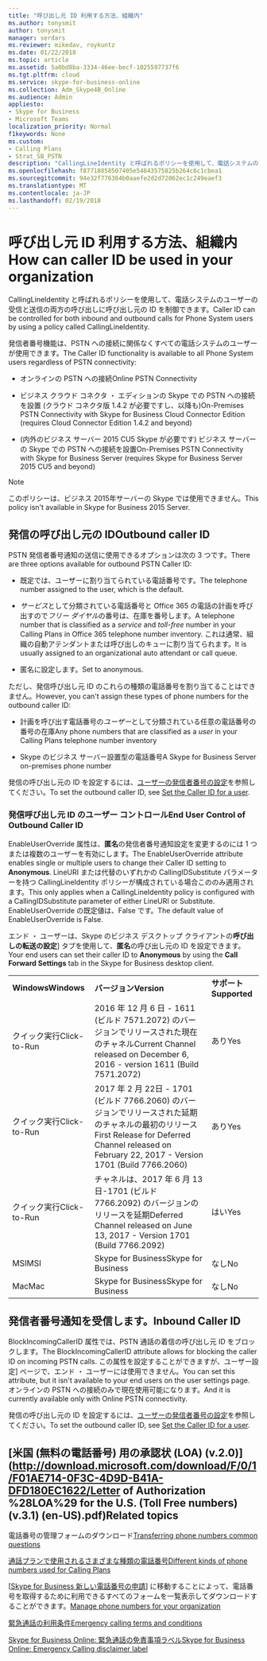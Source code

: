 ```yaml
---
title: "呼び出し元 ID 利用する方法、組織内"
ms.author: tonysmit
author: tonysmit
manager: serdars
ms.reviewer: mikedav, roykuntz
ms.date: 01/22/2018
ms.topic: article
ms.assetid: 5a0bd8ba-3334-46ee-becf-1025597737f6
ms.tgt.pltfrm: cloud
ms.service: skype-for-business-online
ms.collection: Adm_Skype4B_Online
ms.audience: Admin
appliesto:
- Skype for Business
- Microsoft Teams
localization_priority: Normal
f1keywords: None
ms.custom:
- Calling Plans
- Strat_SB_PSTN
description: "CallingLineIdentity と呼ばれるポリシーを使用して、電話システムのユーザーの受信と送信の両方の呼び出しに呼び出し元の ID を制御できます。"
ms.openlocfilehash: f87718858507405e54643575825b264c6c1cbea1
ms.sourcegitcommit: 94e32f776364b0aaefe2d2d72062ec1c249eaef3
ms.translationtype: MT
ms.contentlocale: ja-JP
ms.lasthandoff: 02/19/2018
---
```

# <a name="how-can-caller-id-be-used-in-your-organization"></a><span data-ttu-id="25b3c-103">呼び出し元 ID 利用する方法、組織内</span><span class="sxs-lookup"><span data-stu-id="25b3c-103">How can caller ID be used in your organization</span></span>

<span data-ttu-id="25b3c-104">CallingLineIdentity と呼ばれるポリシーを使用して、電話システムのユーザーの受信と送信の両方の呼び出しに呼び出し元の ID を制御できます。</span><span class="sxs-lookup"><span data-stu-id="25b3c-104">Caller ID can be controlled for both inbound and outbound calls for Phone System users by using a policy called CallingLineIdentity.</span></span>
  
<span data-ttu-id="25b3c-105">発信者番号機能は、PSTN への接続に関係なくすべての電話システムのユーザーが使用できます。</span><span class="sxs-lookup"><span data-stu-id="25b3c-105">The Caller ID functionality is available to all Phone System users regardless of PSTN connectivity:</span></span>
  
- <span data-ttu-id="25b3c-106">オンラインの PSTN への接続</span><span class="sxs-lookup"><span data-stu-id="25b3c-106">Online PSTN Connectivity</span></span>
    
- <span data-ttu-id="25b3c-107">ビジネス クラウド コネクタ ・ エディションの Skype での PSTN への接続を設置 (クラウド コネクタ版 1.4.2 が必要ですし、以降も)</span><span class="sxs-lookup"><span data-stu-id="25b3c-107">On-Premises PSTN Connectivity with Skype for Business Cloud Connector Edition (requires Cloud Connector Edition 1.4.2 and beyond)</span></span>
    
- <span data-ttu-id="25b3c-108">(内外のビジネス サーバー 2015 CU5 Skype が必要です) ビジネス サーバーの Skype での PSTN への接続を設置</span><span class="sxs-lookup"><span data-stu-id="25b3c-108">On-Premises PSTN Connectivity with Skype for Business Server (requires Skype for Business Server 2015 CU5 and beyond)</span></span>
    
> [!NOTE]
> <span data-ttu-id="25b3c-109">このポリシーは、ビジネス 2015年サーバーの Skype では使用できません。</span><span class="sxs-lookup"><span data-stu-id="25b3c-109">This policy isn't available in Skype for Business 2015 Server.</span></span> 
  
## <a name="outbound-caller-id"></a><span data-ttu-id="25b3c-110">発信の呼び出し元の ID</span><span class="sxs-lookup"><span data-stu-id="25b3c-110">Outbound caller ID</span></span>

<span data-ttu-id="25b3c-111">PSTN 発信者番号通知の送信に使用できるオプションは次の 3 つです。</span><span class="sxs-lookup"><span data-stu-id="25b3c-111">There are three options available for outbound PSTN Caller ID:</span></span>
  
- <span data-ttu-id="25b3c-112">既定では、ユーザーに割り当てられている電話番号です。</span><span class="sxs-lookup"><span data-stu-id="25b3c-112">The telephone number assigned to the user, which is the default.</span></span>
    
- <span data-ttu-id="25b3c-113">*サービス*として分類されている電話番号と Office 365 の電話の計画を呼び出すので*フリー ダイヤル*の番号は、在庫を番号します。</span><span class="sxs-lookup"><span data-stu-id="25b3c-113">A telephone number that is classified as a *service* and *toll-free* number in your Calling Plans in Office 365 telephone number inventory.</span></span> <span data-ttu-id="25b3c-114">これは通常、組織の自動アテンダントまたは呼び出しのキューに割り当てられます。</span><span class="sxs-lookup"><span data-stu-id="25b3c-114">It is usually assigned to an organizational auto attendant or call queue.</span></span>
    
- <span data-ttu-id="25b3c-115">匿名に設定します。</span><span class="sxs-lookup"><span data-stu-id="25b3c-115">Set to anonymous.</span></span>
    
<span data-ttu-id="25b3c-116">ただし、発信呼び出し元 ID のこれらの種類の電話番号を割り当てることはできません。</span><span class="sxs-lookup"><span data-stu-id="25b3c-116">However, you can't assign these types of phone numbers for the outbound caller ID:</span></span>
  
- <span data-ttu-id="25b3c-117">計画を呼び出す電話番号の*ユーザー*として分類されている任意の電話番号の番号の在庫</span><span class="sxs-lookup"><span data-stu-id="25b3c-117">Any phone numbers that are classified as a  *user*  in your Calling Plans telephone number inventory</span></span>
    
- <span data-ttu-id="25b3c-118">Skype のビジネス サーバー設置型の電話番号</span><span class="sxs-lookup"><span data-stu-id="25b3c-118">A Skype for Business Server on-premises phone number</span></span>
    
<span data-ttu-id="25b3c-119">発信の呼び出し元の ID を設定するには、[ユーザーの発信者番号の設定](set-the-caller-id-for-a-user.md)を参照してください。</span><span class="sxs-lookup"><span data-stu-id="25b3c-119">To set the outbound caller ID, see [Set the Caller ID for a user](set-the-caller-id-for-a-user.md).</span></span>
  
### <a name="end-user-control-of-outbound-caller-id"></a><span data-ttu-id="25b3c-120">発信呼び出し元 ID のユーザー コントロール</span><span class="sxs-lookup"><span data-stu-id="25b3c-120">End User Control of Outbound Caller ID</span></span>

<span data-ttu-id="25b3c-121">EnableUserOverride 属性は、**匿名**の発信者番号通知設定を変更するのには 1 つまたは複数のユーザーを有効にします。</span><span class="sxs-lookup"><span data-stu-id="25b3c-121">The EnableUserOverride attribute enables single or multiple users to change their Caller ID setting to **Anonymous**.</span></span> <span data-ttu-id="25b3c-122">LineURI または代替のいずれかの CallingIDSubstitute パラメーターを持つ CallingLineIdentity ポリシーが構成されている場合こののみ適用されます。</span><span class="sxs-lookup"><span data-stu-id="25b3c-122">This only applies when a CallingLineIdentity policy is configured with a CallingIDSubstitute parameter of either LineURI or Substitute.</span></span> <span data-ttu-id="25b3c-123">EnableUserOverride の既定値は、False です。</span><span class="sxs-lookup"><span data-stu-id="25b3c-123">The default value of EnableUserOverride is False.</span></span>
  
<span data-ttu-id="25b3c-124">エンド ・ ユーザーは、Skype のビジネス デスクトップ クライアントの**呼び出しの転送の設定**] タブを使用して、**匿名**の呼び出し元の ID を設定できます。</span><span class="sxs-lookup"><span data-stu-id="25b3c-124">Your end users can set their caller ID to **Anonymous** by using the **Call Forward Settings** tab in the Skype for Business desktop client.</span></span>
  
||||
|:-----|:-----|:-----|
|<span data-ttu-id="25b3c-125">**Windows**</span><span class="sxs-lookup"><span data-stu-id="25b3c-125">**Windows**</span></span> <br/> |<span data-ttu-id="25b3c-126">**バージョン**</span><span class="sxs-lookup"><span data-stu-id="25b3c-126">**Version**</span></span> <br/> |<span data-ttu-id="25b3c-127">**サポート**</span><span class="sxs-lookup"><span data-stu-id="25b3c-127">**Supported**</span></span> <br/> |
|<span data-ttu-id="25b3c-128">クイック実行</span><span class="sxs-lookup"><span data-stu-id="25b3c-128">Click-to-Run</span></span>  <br/> |<span data-ttu-id="25b3c-129">2016 年 12 月 6 日 - 1611 (ビルド 7571.2072) のバージョンでリリースされた現在のチャネル</span><span class="sxs-lookup"><span data-stu-id="25b3c-129">Current Channel released on December 6, 2016 - version 1611 (Build 7571.2072)</span></span>  <br/> |<span data-ttu-id="25b3c-130">あり</span><span class="sxs-lookup"><span data-stu-id="25b3c-130">Yes</span></span>  <br/> |
|<span data-ttu-id="25b3c-131">クイック実行</span><span class="sxs-lookup"><span data-stu-id="25b3c-131">Click-to-Run</span></span>  <br/> |<span data-ttu-id="25b3c-132">2017 年 2 月 22日 - 1701 (ビルド 7766.2060) のバージョンでリリースされた延期のチャネルの最初のリリース</span><span class="sxs-lookup"><span data-stu-id="25b3c-132">First Release for Deferred Channel released on February 22, 2017 - Version 1701 (Build 7766.2060)</span></span>  <br/> |<span data-ttu-id="25b3c-133">あり</span><span class="sxs-lookup"><span data-stu-id="25b3c-133">Yes</span></span>  <br/> |
|<span data-ttu-id="25b3c-134">クイック実行</span><span class="sxs-lookup"><span data-stu-id="25b3c-134">Click-to-Run</span></span>  <br/> |<span data-ttu-id="25b3c-135">チャネルは、2017 年 6 月 13日-1701 (ビルド 7766.2092) のバージョンのリリースを延期</span><span class="sxs-lookup"><span data-stu-id="25b3c-135">Deferred Channel released on June 13, 2017 - Version 1701 (Build 7766.2092)</span></span>  <br/> |<span data-ttu-id="25b3c-136">はい</span><span class="sxs-lookup"><span data-stu-id="25b3c-136">Yes</span></span>  <br/> |
|<span data-ttu-id="25b3c-137">MSI</span><span class="sxs-lookup"><span data-stu-id="25b3c-137">MSI</span></span>  <br/> |<span data-ttu-id="25b3c-138">Skype for Business</span><span class="sxs-lookup"><span data-stu-id="25b3c-138">Skype for Business</span></span>  <br/> |<span data-ttu-id="25b3c-139">なし</span><span class="sxs-lookup"><span data-stu-id="25b3c-139">No</span></span>  <br/> |
|<span data-ttu-id="25b3c-140">Mac</span><span class="sxs-lookup"><span data-stu-id="25b3c-140">Mac</span></span>  <br/> |<span data-ttu-id="25b3c-141">Skype for Business</span><span class="sxs-lookup"><span data-stu-id="25b3c-141">Skype for Business</span></span>  <br/> |<span data-ttu-id="25b3c-142">なし</span><span class="sxs-lookup"><span data-stu-id="25b3c-142">No</span></span>  <br/> |
   
## <a name="inbound-caller-id"></a><span data-ttu-id="25b3c-143">発信者番号通知を受信します。</span><span class="sxs-lookup"><span data-stu-id="25b3c-143">Inbound Caller ID</span></span>

<span data-ttu-id="25b3c-144">BlockIncomingCallerID 属性では、PSTN 通話の着信の呼び出し元 ID をブロックします。</span><span class="sxs-lookup"><span data-stu-id="25b3c-144">The BlockIncomingCallerID attribute allows for blocking the caller ID on incoming PSTN calls.</span></span> <span data-ttu-id="25b3c-145">この属性を設定することができますが、ユーザー設定] ページで、エンド ・ ユーザーには使用できません。</span><span class="sxs-lookup"><span data-stu-id="25b3c-145">You can set this attribute, but it isn't available to your end users on the user settings page.</span></span> <span data-ttu-id="25b3c-146">オンラインの PSTN への接続のみで現在使用可能になります。</span><span class="sxs-lookup"><span data-stu-id="25b3c-146">And it is currently available only with Online PSTN connectivity.</span></span>
  
<span data-ttu-id="25b3c-147">発信の呼び出し元の ID を設定するには、[ユーザーの発信者番号の設定](set-the-caller-id-for-a-user.md)を参照してください。</span><span class="sxs-lookup"><span data-stu-id="25b3c-147">To set the outbound caller ID, see [Set the Caller ID for a user](set-the-caller-id-for-a-user.md).</span></span>
  
## <a name="related-topics"></a><span data-ttu-id="25b3c-148">[米国 (無料の電話番号) 用の承認状 (LOA) (v.2.0)](http://download.microsoft.com/download/F/0/1/F01AE714-0F3C-4D9D-B41A-DFD180EC1622/Letter of Authorization %28LOA%29 for the U.S. (Toll Free numbers) (v.3.1) (en-US).pdf)</span><span class="sxs-lookup"><span data-stu-id="25b3c-148">Related topics</span></span>
<span data-ttu-id="25b3c-149">電話番号の管理フォームのダウンロード</span><span class="sxs-lookup"><span data-stu-id="25b3c-149">[Transferring phone numbers common questions](transferring-phone-numbers-common-questions.md)</span></span>

[<span data-ttu-id="25b3c-150">通話プランで使用されるさまざまな種類の電話番号</span><span class="sxs-lookup"><span data-stu-id="25b3c-150">Different kinds of phone numbers used for Calling Plans</span></span>](different-kinds-of-phone-numbers-used-for-calling-plans.md)

<span data-ttu-id="25b3c-151">[[Skype for Business 新しい電話番号の申請](../what-are-calling-plans-in-office-365/manage-phone-numbers-for-your-organization/manage-phone-numbers-for-your-organization.md)] に移動することによって、電話番号を取得するために利用できるすべてのフォームを一覧表示してダウンロードすることができます。</span><span class="sxs-lookup"><span data-stu-id="25b3c-151">[Manage phone numbers for your organization](../what-are-calling-plans-in-office-365/manage-phone-numbers-for-your-organization/manage-phone-numbers-for-your-organization.md)</span></span>

[<span data-ttu-id="25b3c-152">緊急通話の利用条件</span><span class="sxs-lookup"><span data-stu-id="25b3c-152">Emergency calling terms and conditions</span></span>](emergency-calling-terms-and-conditions.md)

[<span data-ttu-id="25b3c-153">Skype for Business Online: 緊急通話の免責事項ラベル</span><span class="sxs-lookup"><span data-stu-id="25b3c-153">Skype for Business Online: Emergency Calling disclaimer label</span></span>](https://go.microsoft.com/fwlink/?LinkID=692099)